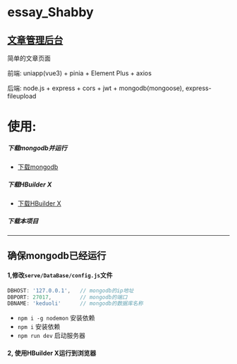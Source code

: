 # essay_Shabby
## [文章管理后台](https://github.com/keduoli-lovely/essay_Control)<br />
简单的文章页面

前端: uniapp(vue3) + pinia + Element Plus + axios

后端:     node.js + express + cors + jwt + mongodb(mongoose), express-fileupload



# 使用:

##### 下载mongodb并运行

+ [下载mongodb](https://www.mongodb.com/)

##### 下载HBuilder X

+ [下载HBuilder X](https://www.dcloud.io/hbuilderx.html?lang=zh)

##### 下载本项目

------

## **确保mongodb已经运行**

#### 1,修改`serve/DataBase/config.js`文件

```js
DBHOST: '127.0.0.1',   // mongodb的ip地址
DBPORT: 27017,		   // mongodb的端口
DBNAME: 'keduoli'      // mongodb的数据库名称
```

+ `npm i -g nodemon` 安装依赖
+ `npm i` 安装依赖
+ `npm run dev` 启动服务器

#### 2, 使用HBuilder X运行到浏览器



